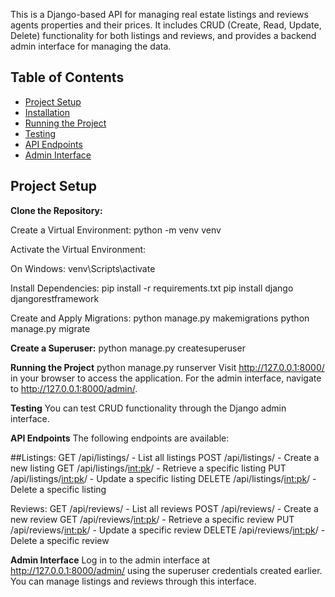 

This is a Django-based API for managing real estate listings and reviews agents properties and their prices. It includes CRUD (Create, Read, Update, Delete) functionality for both listings and reviews, and provides a backend admin interface for managing the data.

## Table of Contents
- [Project Setup](#project-setup)
- [Installation](#installation)
- [Running the Project](#running-the-project)
- [Testing](#testing)
- [API Endpoints](#api-endpoints)
- [Admin Interface](#admin-interface)

## Project Setup

**Clone the Repository:**

Create a Virtual Environment:
python -m venv venv

Activate the Virtual Environment:

On Windows:
venv\Scripts\activate

Install Dependencies:
pip install -r requirements.txt
pip install django djangorestframework

Create and Apply Migrations:
python manage.py makemigrations
python manage.py migrate

**Create a Superuser:**
python manage.py createsuperuser

**Running the Project**
python manage.py runserver
Visit http://127.0.0.1:8000/ in your browser to access the application. For the admin interface, navigate to http://127.0.0.1:8000/admin/.

**Testing**
You can test CRUD functionality through the Django admin interface.

**API Endpoints**
The following endpoints are available:

##Listings:
GET /api/listings/ - List all listings
POST /api/listings/ - Create a new listing
GET /api/listings/<int:pk>/ - Retrieve a specific listing
PUT /api/listings/<int:pk>/ - Update a specific listing
DELETE /api/listings/<int:pk>/ - Delete a specific listing

Reviews:
GET /api/reviews/ - List all reviews
POST /api/reviews/ - Create a new review
GET /api/reviews/<int:pk>/ - Retrieve a specific review
PUT /api/reviews/<int:pk>/ - Update a specific review
DELETE /api/reviews/<int:pk>/ - Delete a specific review

**Admin Interface**
Log in to the admin interface at http://127.0.0.1:8000/admin/ using the superuser credentials created earlier. You can manage listings and reviews through this interface.
